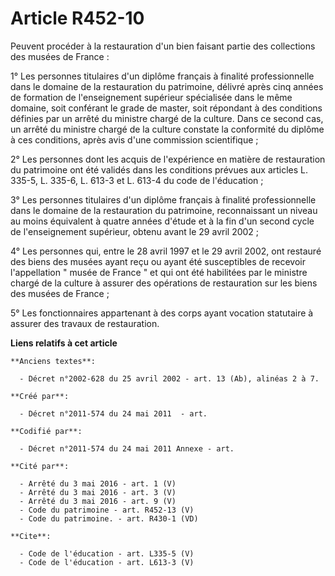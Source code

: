 # Article R452-10

Peuvent procéder à la restauration d'un bien faisant partie des collections des musées de France : 

1° Les personnes titulaires d'un diplôme français à finalité professionnelle dans le domaine de la restauration du
patrimoine, délivré après cinq années de formation de l'enseignement supérieur spécialisée dans le même domaine, soit
conférant le grade de master, soit répondant à des conditions définies par un arrêté du ministre chargé de la culture. Dans
ce second cas, un arrêté du ministre chargé de la culture constate la conformité du diplôme à ces conditions, après avis
d'une commission scientifique ; 

2° Les personnes dont les acquis de l'expérience en matière de restauration du patrimoine ont été validés dans les conditions
prévues aux articles L. 335-5, L. 335-6, 
L. 613-3 et L. 613-4 du code de l'éducation ; 

3° Les personnes titulaires d'un diplôme français à finalité professionnelle dans le domaine de la restauration du
patrimoine, reconnaissant un niveau au moins équivalent à quatre années d'étude et à la fin d'un second cycle de
l'enseignement supérieur, obtenu avant le 29 avril 2002 ; 

4° Les personnes qui, entre le 28 avril 1997 et le 29 avril 2002, ont restauré des biens des musées ayant reçu ou ayant été
susceptibles de recevoir l'appellation " musée de France " et qui ont été habilitées par le ministre chargé de la culture à
assurer des opérations de restauration sur les biens des musées de France ; 

5° Les fonctionnaires appartenant à des corps ayant vocation statutaire à assurer des travaux de restauration.

**Liens relatifs à cet article**

	**Anciens textes**:

	  - Décret n°2002-628 du 25 avril 2002 - art. 13 (Ab), alinéas 2 à 7.

	**Créé par**:

	  - Décret n°2011-574 du 24 mai 2011  - art.

	**Codifié par**:

	  - Décret n°2011-574 du 24 mai 2011 Annexe - art.

	**Cité par**:

	  - Arrêté du 3 mai 2016 - art. 1 (V)
	  - Arrêté du 3 mai 2016 - art. 3 (V)
	  - Arrêté du 3 mai 2016 - art. 9 (V)
	  - Code du patrimoine - art. R452-13 (V)
	  - Code du patrimoine. - art. R430-1 (VD)

	**Cite**:

	  - Code de l'éducation - art. L335-5 (V)
	  - Code de l'éducation - art. L613-3 (V)
